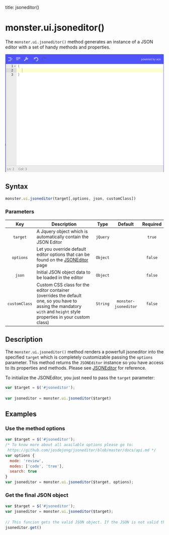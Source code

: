 title: jsoneditor()

# monster.ui.jsoneditor()
The `monster.ui.jsoneditor()` method generates an instance of a JSON editor with a set of handy methods and properties.

![](images/jsoneditor-preview.png)

## Syntax
```javascript
monster.ui.jsoneditor(target[,options, json, customClass])
```

### Parameters

Key | Description | Type | Default | Required
:-: | --- | :-: | :-: | :-:
`target` | A Jquery object which is automatically contain the JSON Editor | `jQuery` | |`true`
`options` | Let you override default editor options that can be found on the [JSONEditor](https://github.com/josdejong/jsoneditor/blob/master/docs/api.md) page | `Object` | |`false`
`json` | Initial JSON object data to be loaded in the editor | `Object` | |`false`
`customClass` | Custom CSS class for the editor container (overrides the default one, so you have to assing the mandatory `with` and `height` style properties in your custom class) | `String` | `monster-jsoneditor` |`false`

## Description
The `monster.ui.jsoneditor()` method renders a powerfull jsoneditor into the specified `target` which is completely customizable passing the `options` parameter. This method returns the `JSONEditor` instance so you have access to its properties and methods. Please see [JSONEditor](https://github.com/josdejong/jsoneditor) for reference.

To initialize the JSONEditor, you just need to pass the `target` parameter:
```javascript
var $target = $('#jsoneditor');

var jsoneditor = monster.ui.jsoneditor($target)
```

## Examples
### Use the method options

```javascript
var $target = $('#jsoneditor');
/* To know more about all available options please go to:
 https://github.com/josdejong/jsoneditor/blob/master/docs/api.md */
var options {
  mode: 'review',
  modes: ['code', 'tree'],
  search: true
}
var jsoneditor = monster.ui.jsoneditor($target, options);
```

### Get the final JSON object

```javascript
var $target = $('#jsoneditor');
var jsoneditor = monster.ui.jsoneditor($target);

// This funcion gets the valid JSON object. If the JSON is not valid this method throws an exception
jsoneditor.get()
```
